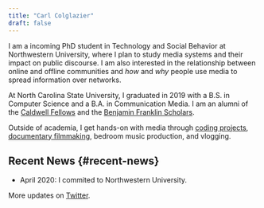 ```yaml
---
title: "Carl Colglazier"
draft: false
---
```


I am a incoming PhD student in Technology and Social Behavior at
Northwestern University, where I plan to study media systems and
their impact on public discourse.  I am also interested in the
relationship between online and offline communities and _how_ and
_why_ people use media to spread information over networks.

At North Carolina State University, I graduated in 2019 with a B.S. in Computer Science and a B.A. in Communication Media.
I am an alumni of the [Caldwell Fellows](https://caldwellfellows.ncsu.edu/) and the [Benjamin Franklin Scholars](https://ids.chass.ncsu.edu/dual/franklin.php).

Outside of academia, I get hands-on with media through [coding projects](/code), [documentary filmmaking](/films), bedroom music production, and vlogging.


## Recent News {#recent-news}

-   April 2020: I commited to Northwestern University.

More updates on [Twitter](https://twitter.com/carlcolglazier).
